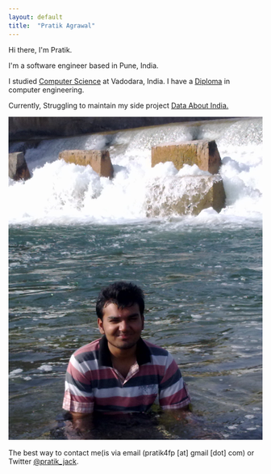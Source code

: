 ```yaml
---
layout: default
title:  "Pratik Agrawal"
---
```



Hi there, I'm Pratik.
  
I'm a software engineer based in Pune, India. 

I studied [Computer Science](http://www.msubaroda.ac.in) at Vadodara, India. I have a [Diploma](http://www.nirmauni.ac.in) in computer engineering.

Currently, Struggling to maintain my side project [Data About India.](http://dataaboutindia.wordpress.com/)

![me](images/web.jpg)



The best way to contact me(is via email (pratik4fp [at] gmail [dot] com) or
Twitter [@pratik_jack](https://twitter.com/pratik_jack). 




